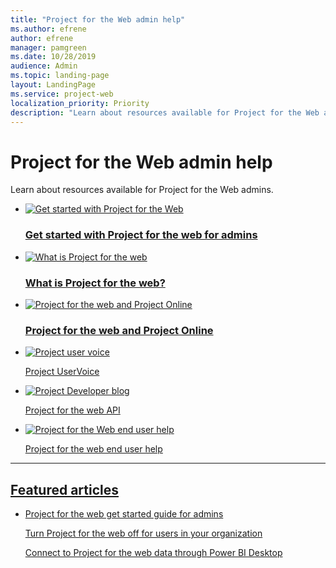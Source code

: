 ```yaml
---
title: "Project for the Web admin help"
ms.author: efrene
author: efrene
manager: pamgreen
ms.date: 10/28/2019
audience: Admin
ms.topic: landing-page
layout: LandingPage
ms.service: project-web
localization_priority: Priority
description: "Learn about resources available for Project for the Web admins."
---
```


# Project for the Web admin help

Learn about resources available for Project for the Web admins.


<ul class="panelContent cardsFTitle">
    <li>
        <a href="project-for-the-web-get-started-guide-for-admins.md">
        <div class="cardSize">
            <div class="cardPadding">
                <div class="card">
                    <div class="cardImageOuter">
                        <div class="cardImage">
                            <img src="https://docs.microsoft.com/office/media/icons/get-started-planner.svg" alt="Get started with Project for the Web" />
                        </div>
                    </div>
                    <div class="cardText">
                        <H3>Get started with Project for the web for admins</H3>
                    </div>
                </div>
            </div>
        </div>
        </a>
    </li>
    <li>
        <a href="https://support.office.com/article/what-is-project-for-the-web-c19b2421-3c9d-4037-97c6-f66b6e1d2eb5">
        <div class="cardSize">
            <div class="cardPadding">
                <div class="card">
                    <div class="cardImageOuter">
                        <div class="cardImage">
                            <img src="https://docs.microsoft.com/office/media/icons/help.svg" alt="What is Project for the web" />
                        </div>
                    </div>
                    <div class="cardText">
                        <H3>What is Project for the web?</H3>
                    </div>
                </div>
            </div>
        </div>
        </a>
    </li>
    <li>
        <a href="https://support.office.com/article/project-for-the-web-and-project-online-6569170c-5c8e-474e-a7f0-642872f62f8a">
                  <div class="cardSize">
            <div class="cardPadding">
                <div class="card">
                    <div class="cardImageOuter">
                        <div class="cardImage">
                            <img src="https://docs.microsoft.com/office/media/icons/help.svg" alt="Project for the web and Project Online" />
                        </div>
                    </div>
                    <div class="cardText">
                        <H3>Project for the web and Project Online</H3>
                    </div>
                </div>
            </div>
        </div>
        </a>
    </li>
</ul>

<ul class="panelContent cardsF">
    <li>
        <a href="https://microsoftproject.uservoice.com/forums/218133-microsoft-project">
        <div class="cardSize">
            <div class="cardPadding">
                <div class="card">
                    <div class="cardImageOuter">
                        <div class="cardImage">
                            <img src="https://docs.microsoft.com/office/media/icons/lightbulb-idea-capture-planner.svg" alt="Project user voice" />
                        </div>
                    </div>
                    <div class="cardText">
                        <p>Project UserVoice</p>
                    </div>
                </div>
            </div>
        </div>
        </a>
    </li>
    <li>
        <a href="https://developer.microsoft.com/en-us/project/blogs/  ">
                  <div class="cardSize">
            <div class="cardPadding">
                <div class="card">
                    <div class="cardImageOuter">
                        <div class="cardImage">
                            <img src="https://docs.microsoft.com/office/media/icons/api.svg" alt="Project Developer blog" />
                        </div>
                    </div>
                    <div class="cardText">
                        <p>Project for the web API</p>
                    </div>
                </div>
            </div>
        </div>
        </a>
    </li>
    <li>
        <a href="https://support.office.com/project">
        <div class="cardSize">
            <div class="cardPadding">
                <div class="card">
                    <div class="cardImageOuter">
                        <div class="cardImage">
                            <img src="https://docs.microsoft.com/office/media/icons/help.svg" alt="Project for the Web end user help" />
                        </div>
                    </div>
                    <div class="cardText">
                        <p>Project for the web end user help</p>
                    </div>
                </div>
            </div>
        </div>
    </li>
</ul>

---

<h2>Featured articles</h2>
<ul class="panelContent cardsW">
    <li>
        <div class="cardSize">
            <div class="cardPadding">
                <div class="card">
                    <div class="cardText">
                        <p><a href="project-for-the-web-get-started-guide-for-admins.md">Project for the web get started guide for admins</a></p><p><a href="turn-project-for-the-web-off.md">Turn Project for the web off for users in your organization</a></p><p><a href="connect-to-project-for-the-web-data-through-powerbi-desktop.md">Connect to Project for the web data through Power BI Desktop</a></p></a>
                    </div>
                </div>
            </div>
        </div>
    </li>
</ul>